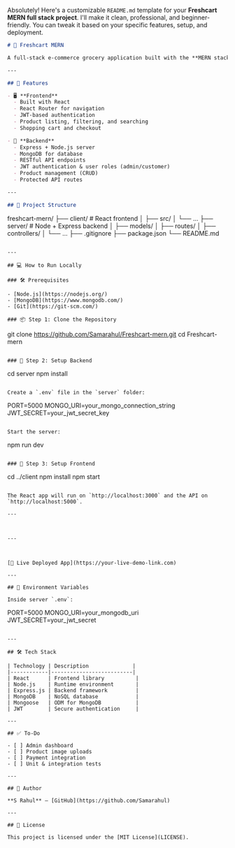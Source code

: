 Absolutely! Here's a customizable `README.md` template for your **Freshcart MERN full stack project**. I'll make it clean, professional, and beginner-friendly. You can tweak it based on your specific features, setup, and deployment.

```markdown
# 🛒 Freshcart MERN

A full-stack e-commerce grocery application built with the **MERN stack**: MongoDB, Express.js, React, and Node.js. It features secure authentication, dynamic product browsing, cart management, and order placement.

---

## 🚀 Features

- 🖥️ **Frontend**
  - Built with React
  - React Router for navigation
  - JWT-based authentication
  - Product listing, filtering, and searching
  - Shopping cart and checkout

- 🔧 **Backend**
  - Express + Node.js server
  - MongoDB for database
  - RESTful API endpoints
  - JWT authentication & user roles (admin/customer)
  - Product management (CRUD)
  - Protected API routes

---

## 📁 Project Structure

```
freshcart-mern/
├── client/           # React frontend
│   ├── src/
│   └── ...
├── server/           # Node + Express backend
│   ├── models/
│   ├── routes/
│   ├── controllers/
│   └── ...
├── .gitignore
├── package.json
└── README.md
```

---

## 💻 How to Run Locally

### 🛠️ Prerequisites

- [Node.js](https://nodejs.org/)
- [MongoDB](https://www.mongodb.com/)
- [Git](https://git-scm.com/)

### 📦 Step 1: Clone the Repository

```
git clone https://github.com/Samarahul/Freshcart-mern.git
cd Freshcart-mern
```

### 🔧 Step 2: Setup Backend

```
cd server
npm install
```

Create a `.env` file in the `server` folder:

```
PORT=5000
MONGO_URI=your_mongo_connection_string
JWT_SECRET=your_jwt_secret_key
```

Start the server:

```
npm run dev
```

### 🎨 Step 3: Setup Frontend

```
cd ../client
npm install
npm start
```

The React app will run on `http://localhost:3000` and the API on `http://localhost:5000`.

---

 

---

 

[🔗 Live Deployed App](https://your-live-demo-link.com)

---

## 🔐 Environment Variables

Inside server `.env`:

```
PORT=5000
MONGO_URI=your_mongodb_uri
JWT_SECRET=your_jwt_secret
```

---

## 🛠️ Tech Stack

| Technology | Description              |
|------------|--------------------------|
| React      | Frontend library          |
| Node.js    | Runtime environment       |
| Express.js | Backend framework         |
| MongoDB    | NoSQL database            |
| Mongoose   | ODM for MongoDB           |
| JWT        | Secure authentication     |

---

## ✅ To-Do

- [ ] Admin dashboard
- [ ] Product image uploads
- [ ] Payment integration
- [ ] Unit & integration tests

---

## 🙌 Author

**S Rahul** — [GitHub](https://github.com/Samarahul)

---

## 📄 License

This project is licensed under the [MIT License](LICENSE).

```

 
